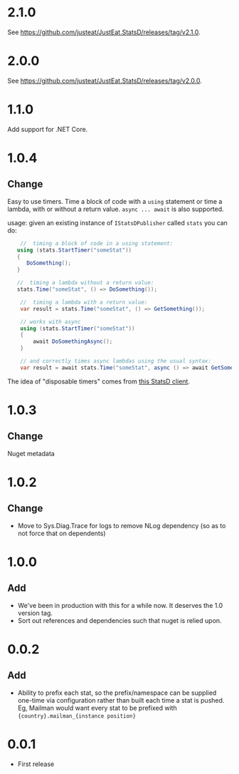 # 2.1.0

See https://github.com/justeat/JustEat.StatsD/releases/tag/v2.1.0.

# 2.0.0

See https://github.com/justeat/JustEat.StatsD/releases/tag/v2.0.0.

# 1.1.0

Add support for .NET Core.

# 1.0.4
## Change

Easy to use timers. Time a block of code with a `using` statement or time a lambda, with or without a return value. `async ... await` is also supported.

usage: given an existing instance of `IStatsDPublisher` called `stats` you can do:

```csharp
    //  timing a block of code in a using statement:
   using (stats.StartTimer("someStat"))
   {
      DoSomething();
   }

   //  timing a lambda without a return value:
   stats.Time("someStat", () => DoSomething());

    //  timing a lambda with a return value:
    var result = stats.Time("someStat", () => GetSomething());

    // works with async
    using (stats.StartTimer("someStat"))
    {
        await DoSomethingAsync();
    }

    // and correctly times async lambdas using the usual syntax:
    var result = await stats.Time("someStat", async () => await GetSomethingAsync());

```
The idea of "disposable timers" comes from [this StatsD client](https://github.com/Pereingo/statsd-csharp-client).

# 1.0.3
## Change
Nuget metadata

# 1.0.2
## Change
* Move to Sys.Diag.Trace for logs to remove NLog dependency (so as to not force that on dependents)

# 1.0.0
## Add
* We've been in production with this for a while now.  It deserves the 1.0 version tag.
* Sort out references and dependencies such that nuget is relied upon.

# 0.0.2
## Add
* Ability to prefix each stat, so the prefix/namespace can be supplied one-time via configuration rather than built each time a stat is pushed.  Eg, Mailman would want every stat to be prefixed with `{country}.mailman_{instance position}`

# 0.0.1
* First release
